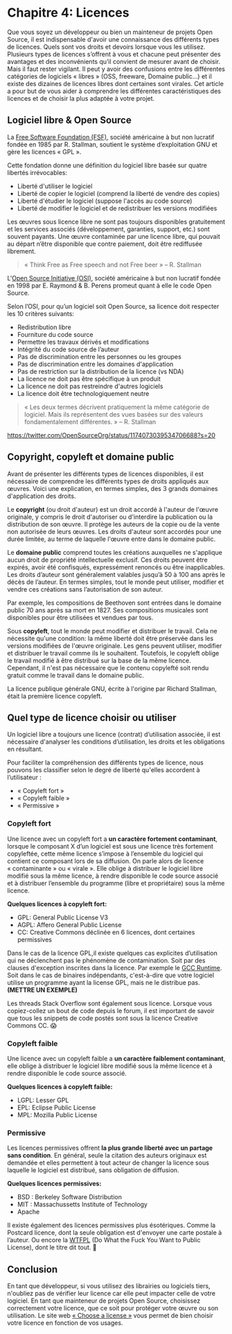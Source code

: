 
# Chapitre 4: Licences

Que vous soyez un développeur ou bien un mainteneur de projets Open Source, il est indispensable d'avoir une connaissance des différents types de licences. Quels sont vos droits et devoirs lorsque vous les utilisez. Plusieurs types de licences s’offrent à vous et chacune peut présenter des avantages et des inconvénients qu’il convient de mesurer avant de choisir. Mais il faut rester vigilant. Il peut y avoir des confusions entre les différentes catégories de logiciels « libres » (OSS, freeware, Domaine public…) et il existe des dizaines de licences libres dont certaines sont virales. Cet article a pour but de vous aider à comprendre les différentes caractéristiques des licences et de choisir la plus adaptée à votre projet.

## Logiciel libre & Open Source

La [Free Software Foundation (FSF)](www.fsf.org), société américaine à but non lucratif fondée en 1985 par R. Stallman, soutient le système d’exploitation GNU et gère les licences « GPL ».

Cette fondation donne une définition du logiciel libre basée sur quatre libertés irrévocables:

- Liberté d'utiliser le logiciel
- Liberté de copier le logiciel (comprend la liberté de vendre des copies)
- Liberté d'étudier le logiciel (suppose l'accès au code source)
- Liberté de modifier le logiciel et de redistribuer les versions modifiées

Les œuvres sous licence libre ne sont pas toujours disponibles gratuitement et les services associés (développement, garanties, support, etc.) sont souvent payants. Une œuvre contaminée par une licence libre, qui pouvait au départ n’être disponible que contre paiement, doit être rediffusée librement.

> « Think Free as Free speech and not Free beer »
> – R. Stallman

L'[Open Source Initiative (OSI)](http://opensource.org/), société américaine à but non lucratif fondée en 1998 par E. Raymond & B. Perens promeut quant à elle le code Open Source.

Selon l’OSI, pour qu’un logiciel soit Open Source, sa licence doit respecter les 10 critères suivants:

- Redistribution libre
- Fourniture du code source
- Permettre les travaux dérivés et modifications
- Intégrité du code source de l’auteur
- Pas de discrimination entre les personnes ou les groupes
- Pas de discrimination entre les domaines d'application
- Pas de restriction sur la distribution de la licence (vs NDA)
- La licence ne doit pas être spécifique à un produit
- La licence ne doit pas restreindre d'autres logiciels
- La licence doit être technologiquement neutre

> « Les deux termes décrivent pratiquement la même catégorie de logiciel. Mais ils représentent des vues basées sur des valeurs fondamentalement différentes. »
> – R. Stallman

https://twitter.com/OpenSourceOrg/status/1174073039534706688?s=20

## Copyright, copyleft et domaine public

Avant de présenter les différents types de licences disponibles, il est nécessaire de comprendre les différents types de droits appliqués aux œuvres. Voici une explication, en termes simples, des 3 grands domaines d'application des droits.

Le **copyright** (ou droit d'auteur) est un droit accordé à l'auteur de l'œuvre originale, y compris le droit d'autoriser ou d'interdire la publication ou la distribution de son œuvre. Il protège les auteurs de la copie ou de la vente non autorisée de leurs œuvres. Les droits d'auteur sont accordés pour une durée limitée, au terme de laquelle l'œuvre entre dans le domaine public.

Le **domaine public** comprend toutes les créations auxquelles ne s'applique aucun droit de propriété intellectuelle exclusif. Ces droits peuvent être expirés, avoir été confisqués, expressément renoncés ou être inapplicables. Les droits d’auteur sont généralement valables jusqu’à 50 à 100 ans après le décès de l’auteur. En termes simples, tout le monde peut utiliser, modifier et vendre ces créations sans l’autorisation de son auteur.

Par exemple, les compositions de Beethoven sont entrées dans le domaine public 70 ans après sa mort en 1827. Ses compositions musicales sont disponibles pour être utilisées et vendues par tous.

Sous **copyleft**, tout le monde peut modifier et distribuer le travail. Cela ne nécessite qu'une condition: la même liberté doit être préservée dans les versions modifiées de l'œuvre originale. Les gens peuvent utiliser, modifier et distribuer le travail comme ils le souhaitent. Toutefois, le copyleft oblige le travail modifié à être distribué sur la base de la même licence. Cependant, il n'est pas nécessaire que le contenu copylefté soit rendu gratuit comme le travail dans le domaine public.

La licence publique générale GNU, écrite à l'origine par Richard Stallman, était la première licence copyleft.

## Quel type de licence choisir ou utiliser

Un logiciel libre a toujours une licence (contrat) d’utilisation associée, il est nécessaire d'analyser les conditions d’utilisation, les droits et les obligations en résultant.

Pour faciliter la compréhension des différents types de licence, nous pouvons les classifier selon le degré de liberté qu'elles accordent à l’utilisateur :

- « Copyleft fort »
- « Copyleft faible »
- « Permissive »

### Copyleft fort

Une licence avec un copyleft fort a **un caractère fortement contaminant**, lorsque le composant X d’un logiciel est sous une licence très fortement copyleftée, cette même licence  s’impose à l’ensemble du logiciel qui contient ce composant lors de sa diffusion. On parle alors de licence « contaminante » ou « virale ». Elle oblige à distribuer le logiciel libre modifié sous la même licence, à rendre disponible le code source associé et à distribuer l’ensemble du programme (libre et propriétaire) sous la même licence.

**Quelques licences à copyleft fort:**

- GPL: General Public License V3
- AGPL: Affero General Public License
- CC: Creative Commons déclinée en 6 licences, dont certaines permissives

Dans le cas de la licence GPL,il existe quelques cas explicites d’utilisation qui ne déclenchent pas le phénomène de contamination. Soit par des clauses d'exception inscrites dans la licence. Par exemple le [GCC Runtime](https://gcc.gnu.org/onlinedocs/libstdc++/manual/license.html). Soit dans le cas de binaires indépendants, c'est-à-dire que votre logiciel utilise un programme ayant la license GPL, mais ne le distribue pas. **(METTRE UN EXEMPLE)**

Les threads Stack Overflow sont également sous licence. Lorsque vous copiez-collez un bout de code depuis le forum, il est important de savoir que tous les snippets de code postés sont sous la licence Creative Commons CC. 😱

### Copyleft faible

Une licence avec un copyleft faible a **un caractère faiblement contaminant**, elle oblige à distribuer le logiciel libre modifié sous la même licence et à rendre disponible le code source associé.

**Quelques licences à copyleft faible:**

- LGPL: Lesser GPL
- EPL: Eclipse Public License
- MPL: Mozilla Public License

### Permissive

Les licences permissives offrent **la plus grande liberté avec un partage sans condition**. En général, seule la citation des auteurs originaux est demandée et elles permettent à tout acteur de changer la licence sous laquelle le logiciel est distribué, sans obligation de diffusion.

**Quelques licences permissives:**

- BSD : Berkeley Software Distribution
- MIT : Massachussetts Institute of Technology
- Apache

Il existe également des licences permissives plus ésotériques. Comme la Postcard licence, dont la seule obligation est d'envoyer une carte postale à l’auteur. Ou encore la [WTFPL](http://www.wtfpl.net/) (Do What the Fuck You Want to Public License), dont le titre dit tout. 🙂

## Conclusion

En tant que développeur, si vous utilisez des librairies ou logiciels tiers, n'oubliez pas de vérifier leur licence car elle peut impacter celle de votre logiciel. En tant que mainteneur de projets Open Source, choisissez correctement votre licence, que ce soit pour protéger votre œuvre ou son utilisation. Le site web [« Choose a license »]( https://choosealicense.com/) vous permet de bien choisir votre licence en fonction de vos usages.
